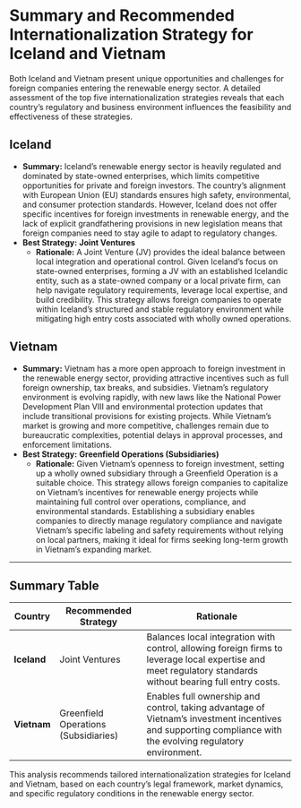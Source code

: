 
# Summary and Recommended Internationalization Strategy for Iceland and Vietnam

Both Iceland and Vietnam present unique opportunities and challenges for foreign companies entering the renewable energy sector. A detailed assessment of the top five internationalization strategies reveals that each country’s regulatory and business environment influences the feasibility and effectiveness of these strategies.

## **Iceland**
- **Summary:** Iceland’s renewable energy sector is heavily regulated and dominated by state-owned enterprises, which limits competitive opportunities for private and foreign investors. The country’s alignment with European Union (EU) standards ensures high safety, environmental, and consumer protection standards. However, Iceland does not offer specific incentives for foreign investments in renewable energy, and the lack of explicit grandfathering provisions in new legislation means that foreign companies need to stay agile to adapt to regulatory changes.
- **Best Strategy:** **Joint Ventures**  
   - **Rationale:** A Joint Venture (JV) provides the ideal balance between local integration and operational control. Given Iceland’s focus on state-owned enterprises, forming a JV with an established Icelandic entity, such as a state-owned company or a local private firm, can help navigate regulatory requirements, leverage local expertise, and build credibility. This strategy allows foreign companies to operate within Iceland’s structured and stable regulatory environment while mitigating high entry costs associated with wholly owned operations.

## **Vietnam**
- **Summary:** Vietnam has a more open approach to foreign investment in the renewable energy sector, providing attractive incentives such as full foreign ownership, tax breaks, and subsidies. Vietnam’s regulatory environment is evolving rapidly, with new laws like the National Power Development Plan VIII and environmental protection updates that include transitional provisions for existing projects. While Vietnam’s market is growing and more competitive, challenges remain due to bureaucratic complexities, potential delays in approval processes, and enforcement limitations.
- **Best Strategy:** **Greenfield Operations (Subsidiaries)**  
   - **Rationale:** Given Vietnam’s openness to foreign investment, setting up a wholly owned subsidiary through a Greenfield Operation is a suitable choice. This strategy allows foreign companies to capitalize on Vietnam’s incentives for renewable energy projects while maintaining full control over operations, compliance, and environmental standards. Establishing a subsidiary enables companies to directly manage regulatory compliance and navigate Vietnam’s specific labeling and safety requirements without relying on local partners, making it ideal for firms seeking long-term growth in Vietnam’s expanding market.

---

## Summary Table

| **Country** | **Recommended Strategy** | **Rationale** |
|-------------|--------------------------|---------------|
| **Iceland** | Joint Ventures | Balances local integration with control, allowing foreign firms to leverage local expertise and meet regulatory standards without bearing full entry costs. |
| **Vietnam** | Greenfield Operations (Subsidiaries) | Enables full ownership and control, taking advantage of Vietnam’s investment incentives and supporting compliance with the evolving regulatory environment. |

This analysis recommends tailored internationalization strategies for Iceland and Vietnam, based on each country’s legal framework, market dynamics, and specific regulatory conditions in the renewable energy sector.

